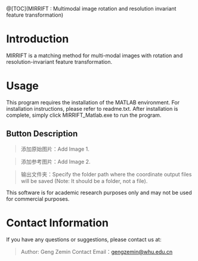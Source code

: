 @[TOC](MIRRIFT : Multimodal image rotation and resolution invariant feature transformation)

# Introduction

MIRRIFT is a matching method for multi-modal images with rotation and resolution-invariant feature transformation.

# Usage

This program requires the installation of the MATLAB environment. For installation instructions, please refer to readme.txt. After installation is complete, simply click MIRRIFT_Matlab.exe to run the program.

## Button Description


>添加原始图片：Add Image 1.

>添加参考图片：Add Image 2.

>输出文件夹：Specify the folder path where the coordinate output files will be saved (Note: It should be a folder, not a file).

This software is for academic research purposes only and may not be used for commercial purposes.

# Contact Information

If you have any questions or suggestions, please contact us at:
>Author: Geng Zemin
>Contact Email：gengzemin@whu.edu.cn
